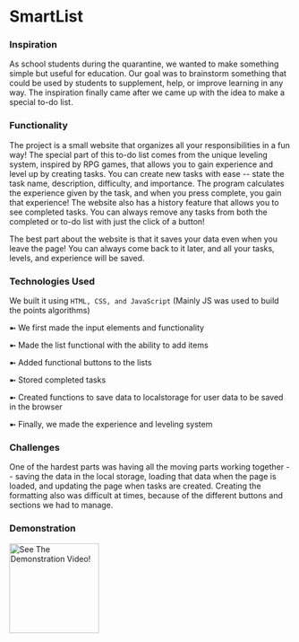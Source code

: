 # SmartList

### Inspiration

As school students during the quarantine, we wanted to make something simple but useful for education. Our goal was to brainstorm something that could be used by students to supplement, help, or improve learning in any way. The inspiration finally came after we came up with the idea to make a special to-do list.

### Functionality 

The project is a small website that organizes all your responsibilities in a fun way! The special part of this to-do list comes from the unique leveling system, inspired by RPG games, that allows you to gain experience and level up by creating tasks. You can create new tasks with ease -- state the task name, description, difficulty, and importance. The program calculates the experience given by the task, and when you press complete, you gain that experience! The website also has a history feature that allows you to see completed tasks. You can always remove any tasks from both the completed or to-do list with just the click of a button!

The best part about the website is that it saves your data even when you leave the page! You can always come back to it later, and all your tasks, levels, and experience will be saved.

### Technologies Used

We built it using ```HTML, CSS, and JavaScript``` (Mainly JS was used to build the points algorithms) 

➼ We first made the input elements and functionality

➼ Made the list functional with the ability to add items

➼ Added functional buttons to the lists

➼ Stored completed tasks

➼ Created functions to save data to localstorage for user data to be saved in the browser

➼ Finally, we made the experience and leveling system

### Challenges 

One of the hardest parts was having all the moving parts working together -- saving the data in the local storage, loading that data when the page is loaded, and updating the page when tasks are created. Creating the formatting also was difficult at times, because of the different buttons and sections we had to manage.

### Demonstration 

[<img src="https://raw.githubusercontent.com/hussaino03/SmartList/main/Smart List.png" height="160em" align="center" alt="See The Demonstration Video!" title="See The Demonstration Video!"/>](https://youtu.be/PeCSn-go6QQ)
